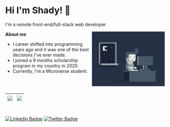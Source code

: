 <h1>Hi I'm Shady! 👋</h1>

I'm a remote front-end/full-stack web developer 

<img align='right' src="./images/programmer.gif" width="230">

**About me**


- I career shifted into programming years ago and it was one of the best decisions I've ever made.
- I joined a 9 months scholarship program in my country in 2020.
- Currently, I'm a Microverse student.

<br/><br/>

| <a href="https://github.com/ShadyShawkat"><img align="center" src="https://github-readme-stats.vercel.app/api/top-langs/?username=ShadyShawkat&layout=compact&theme=midnight-purple" /></a> | <a href="https://github.com/ShadyShawkat"><img align="center" src="https://github-readme-stats.vercel.app/api?username=ShadyShawkat&show_icons=true&include_all_commits=true&theme=midnight-purple" /></a> |
| ------------- | ------------- |

<br/>

[![Linkedin Badge](https://img.shields.io/badge/-Shady%20Shawkat-blue?style=flat-square&logo=Linkedin&logoColor=white&link=https://www.linkedin.com/in/shady-shawkat/)](https://www.linkedin.com/in/shady-shawkat/)
[![Twitter Badge](https://img.shields.io/badge/-@Shady%20Shawkat-1ca0f1?style=flat-square&labelColor=1ca0f1&logo=twitter&logoColor=white&link=https://twitter.com/ShadyShawkat3)](https://twitter.com/ShadyShawkat3)
